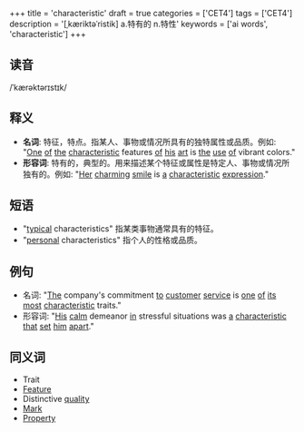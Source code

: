 +++
title = 'characteristic'
draft = true
categories = ['CET4']
tags = ['CET4']
description = '[ˌkæriktəˈristik] a.特有的 n.特性'
keywords = ['ai words', 'characteristic']
+++

## 读音
/ˈkærəktərɪstɪk/

## 释义
- **名词**: 特征，特点。指某人、事物或情况所具有的独特属性或品质。例如: "[One](/zh/post/one/) [of](/zh/post/of/) [the](/zh/post/the/) [characteristic](/zh/post/characteristic/) features [of](/zh/post/of/) [his](/zh/post/his/) [art](/zh/post/art/) is [the](/zh/post/the/) [use](/zh/post/use/) [of](/zh/post/of/) vibrant colors."
- **形容词**: 特有的，典型的。用来描述某个特征或属性是特定人、事物或情况所独有的。例如: "[Her](/zh/post/her/) [charming](/zh/post/charming/) [smile](/zh/post/smile/) is [a](/zh/post/a/) [characteristic](/zh/post/characteristic/) [expression](/zh/post/expression/)."

## 短语
- "[typical](/zh/post/typical/) characteristics" 指某类事物通常具有的特征。
- "[personal](/zh/post/personal/) characteristics" 指个人的性格或品质。

## 例句
- 名词: "[The](/zh/post/the/) company's commitment [to](/zh/post/to/) [customer](/zh/post/customer/) [service](/zh/post/service/) is [one](/zh/post/one/) [of](/zh/post/of/) [its](/zh/post/its/) [most](/zh/post/most/) [characteristic](/zh/post/characteristic/) traits."
- 形容词: "[His](/zh/post/his/) [calm](/zh/post/calm/) demeanor [in](/zh/post/in/) stressful situations was [a](/zh/post/a/) [characteristic](/zh/post/characteristic/) [that](/zh/post/that/) [set](/zh/post/set/) [him](/zh/post/him/) [apart](/zh/post/apart/)."

## 同义词
- Trait
- [Feature](/zh/post/feature/)
- Distinctive [quality](/zh/post/quality/)
- [Mark](/zh/post/mark/)
- [Property](/zh/post/property/)
